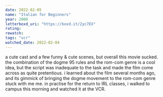 ```yaml
---
date: 2022-02-05
name: "Italian for Beginners"
year: 2000
letterboxd_uri: "https://boxd.it/2yc7EX"
rating: 
rewatch: 
tags: "vcr"
watched_date: 2022-02-04
---
```


a cute cast and a few funny & cute scenes, but overall this movie sucked. the combination of the dogme 95 rules and the rom-com genre is a cool idea, but the script was inadequate to the task and made the film come across as quite pretentious. i learned about the film several months ago, and its gimmick of bringing the dogme movement to the rom-com genre stuck with me me. in practise for the return to IRL classes, i walked to campus this morning and watched it at the VCR.
